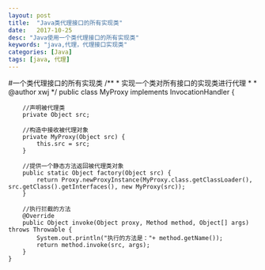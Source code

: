 ```yaml
---
layout: post
title:  "Java类代理接口的所有实现类"
date:   2017-10-25
desc: "Java使用一个类代理接口的所有实现类"
keywords: "java,代理，代理接口实现类"
categories: [Java]
tags: [java, 代理]
---
```


#一个类代理接口的所有实现类
	/**
	 * 实现一个类对所有接口的实现类进行代理
	 *
	 * @author xwj
	 */
	public class MyProxy implements InvocationHandler {
	
	    //声明被代理类
	    private Object src;
	
	    //构造中接收被代理对象 
	    private MyProxy(Object src) {
	        this.src = src;
	    }
	
	    //提供一个静态方法返回被代理类对象
	    public static Object factory(Object src) {
	        return Proxy.newProxyInstance(MyProxy.class.getClassLoader(), src.getClass().getInterfaces(), new MyProxy(src));
	    }
	
	    //执行拦截的方法
	    @Override
	    public Object invoke(Object proxy, Method method, Object[] args) throws Throwable {
	        System.out.println("执行的方法是："+ method.getName());
	        return method.invoke(src, args);
	    }
	}

